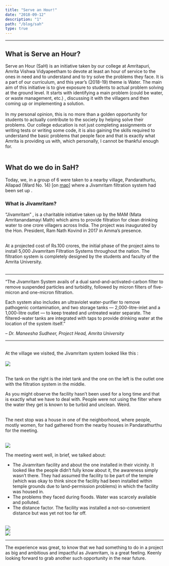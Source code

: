```yaml
---
title: "Serve an Hour!"
date: "2018-09-12"
description: "1"
path: "/blog/sah"
type: true
---
```


***

## What is Serve an Hour?
Serve an Hour (SaH) is an initiative taken by our college at Amritapuri, Amrita Vishwa Vidyapeetham to devote at least an hour of service to the ones in need and to understand and to try solve the problems they face. It is a part of our curriculum, and this year’s (2018-19) theme is Water.  The main aim of this initiative is to give exposure to students to actual problem solving at the ground level.  It starts with identifying a main problem (could be water, or waste management, etc.) , discussing it with the villagers and then coming up or implementing  a solution.
<br> <br>
In my personal opinion, this is no more than a golden opportunity for students to actually contribute to the society by helping solve their problems. Our college education is not just completing assignments or writing tests or writing some code,  it is also gaining the skills required to understand the basic problems that people face and that is exactly what Amrita is providing us with, which personally, I cannot be thankful enough for.
<br><br>

## What do we do in SaH?
Today, we, in a group of 6 were taken to a nearby village, Pandarathurtu, Allapad (Ward No. 14) [on [map](https://www.google.com/maps/place/9%C2%B002'07.9%22N+76%C2%B030'45.8%22E/@9.0355167,76.5105454,17z/data=!3m1!4b1!4m5!3m4!1s0x0:0x0!8m2!3d9.0355167!4d76.5127341?authuser=0&hl=en&shorturl=1)] where a Jivamritam filtration system had been set up .  

### What is Jivamritam? 

“Jivamritam” , is a charitable initiative taken up by the MAM (Mata Amritanandamayi Math) which aims to provide filtration for clean drinking water to one crore villagers across India. The project was inaugurated by the Hon. President, Ram Nath Kovind in 2017 in Amma’s presence. <br> <br>

At a projected cost of  Rs.100 crores, the initial phase of the project aims to install 5,000 Jivamritam Filtration Systems throughout the nation. The filtration system is completely designed by the students and faculty of the Amrita University. <br> <br>

---

“The Jivamritam System avails of a dual sand-and-activated-carbon filter to remove suspended particles and turbidity, followed by micron filters of five-micron and one-micron filtration.

Each system also includes an ultraviolet water-purifier to remove pathogenic contamination, and two storage tanks — 2,000-litre-inlet and a 1,000-litre outlet — to keep treated and untreated water separate. The filtered-water tanks are integrated with taps to provide drinking water at the location of the system itself.”

*– Dr. Maneesha Sudheer, Project Head, Amrita University*

---

<br>
At the village we visited, the Jivamritam system looked like this : <br> <br>
<img src="https://lh3.googleusercontent.com/1SIPaBnFKzMmcC3BoupcXPaKEdd7kfJvy68fX54dtpMcBqulCya86Njwoi8xZMduaPecmQvOYDjWEDUzG7SEJNLfv0K9peUZeJw5270sT9eOwA4gEwDPx5wSpQ0d3rqKJ8qq92Bnu9eOgRO-iZtp897e8UBn-GLX9hDww3JqzbIdIpQVMJCq55Mt9WRGIINUPTrxTojkRpsOf-J1aBDUFue3ZDj_RI8HGSW31iQ9pQo2hfDkwLVEuIVuUn4nLWSm6LOLy97PmKt6RBOBCJSMiT4uiqQzPGTyJm7EIXZWbHDqbw_pTp9_qWN8jkzJ4cZQdo9LLHew4V4VM466zUPvg3D76znaO8v9VgVCg0qeI4CmRg82KeMc2zw_Nu8-28Qm-K9zwImqMGK9B8EGubgZwizcXPiVsrRFaSPVaE4fKc9L5PL1_Bj6ArtJFS8D7092TC95bTn5bnUpKiNaPdRhC59WVA3JuaI5e_WO6W8FYqPSPfBT-8HLb5tKg8rCgIBJS6HIMJ4KudgrH2gu35c_rfY-1JhKtEYyT8yHD5e05ahtjb35kXtfDLXnAwipLoqR7_cmgDY-i4f5nmHyya-66ocPqIS_RLN62JlFFOwoa1FaT-yhGvTt8BiI41ZQfuYeEJFM8YCVegDe0wC8yitPMgQJ756_Lyg=w679-h510-no">
<br> <br>

The tank on the right is the inlet tank and the one on the left is the outlet one with the filtration system in the middle. <br> 

As you might observe the facility hasn’t been used for a long time and that is exactly what we have to deal with. People were not using the filter where the  water they get is known to be turbid and unclean. Weird. <br> <br> 

The next stop was a house in one of the neighborhood, where people, mostly women, for had gathered from the nearby houses in Pandarathurthu for the meeting. <br> <br>

<img src="https://lh3.googleusercontent.com/rlPE8q-kGtc8crXEDGjlXlsGoqfqsyihcFAv3OpGD7DvuSceDVe2EM_lFUT_1Z16Gr0z5ociPW4Qjg1jTHJvPrlgd4Oc2GjY2TIqtAo0583LqOBq_dSwj2g5-_2-MdAYmMNFz34xXEi28c9wW1ThUnjlbK38Mo63AXVqgQj3v038KKGK-mTBWyzIogOXMdqaIp8BxGR8YAKcF8dL52ZF0-gwSDPXFMgDLFBuTqeaOji6LjIKoTohqtE0GpMaZbF03LAFLSr6lBk0j9SYr3-9XTGGnBHky63DloWvULdY94xA0QbZa8LonO2f5M4EYWF7XBzb2an0YMxGE_KY5q6ZvGCHIKnKGQrCy64Ry8dETrVdb3fmzEf2uX6BqDC8Ldy26zWkKPJVjGrKjBQozr9faxUeRdNGousxKXzLUwqosGZtMiEhsWi-G6deQuAEp4gvyisahBdbdfC3D64ni16cWd9MhU34-0sEh0Kdp-_YXjH5l1Jzllhz6d_yHAJx7eOtqiDFgfaj9ayiQEMvTohlDXXIK9N15pwZQTFbOiyQnWHQOBFs1Ae6JwFvn8xHsbCGsdvRNdVlm_GxKmIMFbOfTKIOG6swg5_Nu5ynCkGTpFsjf5Ir-j7xBH_RPjhBaoJSBIhIbn0cGbpwVGGDYd5toTDq_xwNUsA=w679-h510-no"> <br>

The meeting went well, in brief, we talked about: <br>

 - The Jivamritam facility and about the one installed in their vicinity. It looked like the people didn’t fully know about it, the awareness simply wasn’t there. They had assumed the facility to be part of the temple (which was okay to think since the facility had been installed within temple grounds due to land-permission problems) in which the facility was housed in. <br>
 - The problems they faced during floods. Water was scarcely available and polluted. <br>
 - The distance factor. The facility was installed a not-so-convenient distance but was yet not too far off. <br>

<br>
<img src="https://lh3.googleusercontent.com/N5ue_w5Tmy4RiRxm7E6LEtcE2zX0Lzk-umuwpbDGrr0FJqN7JvZbtJAQm3zL2vRyow0FxGlflEvBTBRBXhuZgDgvMdDqF07uszIFWlRKE9IimaSbnLNYT-3_MPOkHCz19Da8BwKP5WYD86DS6M7g1h9zA0t-ynn3-yarucA4CoAElrovEMZOVJCUGhi4J6wCGDnpEHc3zs2yzWMBmAyqDXMSNnJ3uJ6breo8SDjSuCYmpprCmcqqrTx06HHXD0K_4hUXYIGVdDc9rxWp6ZuoxqMPup8znD1XCot0vmqTt7GrPDeDoS0_5ywdSpZqz8uHToQKkFnI8UCdC0DfCeAfbf5SC24h-LYNMwdHbFMS7SxErZWPKIh3WavGLSH7NdBnMTXUt_A6QeFeNAmuCteyHAnJA4HeEg0XAwhoYaQ8co5y37uXFRlSSQKjKWcH766c8y7YMbx7sSWhvbU6m7RHXGZ_PTp3NejPSqw5mutne8HNP93A6etwd3eBkVz93Rx7eR1QzPNrN0r5LzBLBo5cxNq3slyjFWYjgHXpEQmpuzBh3WeTEmQQuuPA36s51LpAK7kE_U56_JHdvhreKDdo-cX0by3BgJqIrspCNLgHNvKjrjx4atcYd94ChjroSkF8K6fVNQaf-Zv59MXXwzUq4iGhFvVaL8s=w679-h510-no">
<br>
<img src="https://lh3.googleusercontent.com/MH0bfdlQdMB4sDO_lMnuTya5w--b-9dXCIueGyJyzLVgW2-Y9vF0VJSPmgDPHapd_pHnS_q2ugMaGA3UNK3A4rW7r0jq2hcbrHK2t07jecqYp_sgmJtaFPS8XEntDV_iuApOsfA3jln27EqUmS9tg7u70MZByz7KoW8Vjmb0Ttz4lBJNTmNve39DtpHLHN6WADTUlwIcl734vubm9VSf0-L97sXECXBmXNUPqj8A4slcv0TpwhJg6xQAridXO2H3-AERm21LB7JzDI9ssI2h85NHpw28487RavNtqRUZ_ovGBnvx-eGMOPvITXTzHUGFMrUuNdbhGapYKyB8TpGUCU1RQnm12UNSPNhtTVlCB_PV_0gpk7ErcLO1yXeVBdhS6pdrnpryGMM-FoLQsCZRMOUuM-HlSJd6Zv2b0jmJS5UvyPZe1187_MEjL6zdo9yfmmfuvQJ0DWW10xbKk3iWIF9AUbauQRCo75ud1sJKk_xfkHpXqskXadTtOtK8UQ7-T6OK7A1SAlnz0u6jidzesDsysb2VirsO_WPJEwZdkcJbzbDAujyyA6RyhrqLMgdHIPcY7xrlntzoB0PAB9uyPe-NhE_s-WaLQh_g31saAHjAK34nfzqeEnW-LizZdIgzfgNutIjCGfrQHJrSWtWUhui8yx6lQmg=w679-h510-no">
<br>

***

The experience was great, to know that we had something to do in a project as big and ambitious and impactful as Jivamritam, is a great feeling. Keenly looking forward to grab another such opportunity in the near future. <br>



